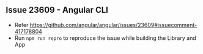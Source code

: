 ## Issue 23609 - Angular CLI

- Refer https://github.com/angular/angular/issues/23609#issuecomment-417178804
- Run `npm run repro` to reproduce the issue while building the Library and App
